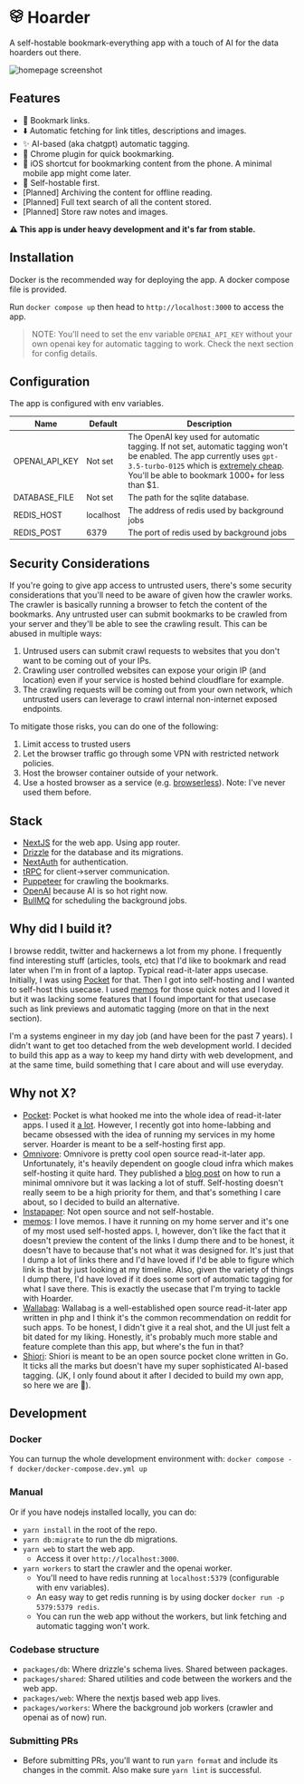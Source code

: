 # <img width="25px" src="./screenshots/logo.png" /> Hoarder

A self-hostable bookmark-everything app with a touch of AI for the data hoarders out there.

![homepage screenshot](https://github.com/MohamedBassem/hoarder-app/blob/main/screenshots/homepage.png?raw=true)

## Features

- 🔗 Bookmark links.
- ⬇️ Automatic fetching for link titles, descriptions and images.
- ✨ AI-based (aka chatgpt) automatic tagging.
- 🔖 Chrome plugin for quick bookmarking.
- 📱 iOS shortcut for bookmarking content from the phone. A minimal mobile app might come later.
- 💾 Self-hostable first.
- [Planned] Archiving the content for offline reading.
- [Planned] Full text search of all the content stored.
- [Planned] Store raw notes and images.

**⚠️ This app is under heavy development and it's far from stable.**

## Installation

Docker is the recommended way for deploying the app. A docker compose file is provided.

Run `docker compose up` then head to `http://localhost:3000` to access the app.

> NOTE: You'll need to set the env variable `OPENAI_API_KEY` without your own openai key for automatic tagging to work. Check the next section for config details.

## Configuration

The app is configured with env variables.

| Name           | Default   | Description                                                                                                                                                                                                                                       |
| -------------- | --------- | ------------------------------------------------------------------------------------------------------------------------------------------------------------------------------------------------------------------------------------------------- |
| OPENAI_API_KEY | Not set   | The OpenAI key used for automatic tagging. If not set, automatic tagging won't be enabled. The app currently uses `gpt-3.5-turbo-0125` which is [extremely cheap](https://openai.com/pricing). You'll be able to bookmark 1000+ for less than $1. |
| DATABASE_FILE  | Not set   | The path for the sqlite database.                                                                                                                                                                                                                 |
| REDIS_HOST     | localhost | The address of redis used by background jobs                                                                                                                                                                                                      |
| REDIS_POST     | 6379      | The port of redis used by background jobs                                                                                                                                                                                                         |

## Security Considerations

If you're going to give app access to untrusted users, there's some security considerations that you'll need to be aware of given how the crawler works. The crawler is basically running a browser to fetch the content of the bookmarks. Any untrusted user can submit bookmarks to be crawled from your server and they'll be able to see the crawling result. This can be abused in multiple ways:

1. Untrused users can submit crawl requests to websites that you don't want to be coming out of your IPs.
2. Crawling user controlled websites can expose your origin IP (and location) even if your service is hosted behind cloudflare for example.
3. The crawling requests will be coming out from your own network, which untrusted users can leverage to crawl internal non-internet exposed endpoints.

To mitigate those risks, you can do one of the following:

1. Limit access to trusted users
2. Let the browser traffic go through some VPN with restricted network policies.
3. Host the browser container outside of your network.
4. Use a hosted browser as a service (e.g. [browserless](https://browserless.io)). Note: I've never used them before.

## Stack

- [NextJS](https://nextjs.org/) for the web app. Using app router.
- [Drizzle](https://orm.drizzle.team/) for the database and its migrations.
- [NextAuth](https://next-auth.js.org) for authentication.
- [tRPC](https://trpc.io) for client->server communication.
- [Puppeteer](https://pptr.dev/) for crawling the bookmarks.
- [OpenAI](https://openai.com/) because AI is so hot right now.
- [BullMQ](https://bullmq.io) for scheduling the background jobs.

## Why did I build it?

I browse reddit, twitter and hackernews a lot from my phone. I frequently find interesting stuff (articles, tools, etc) that I'd like to bookmark and read later when I'm in front of a laptop. Typical read-it-later apps usecase. Initially, I was using [Pocket](getpocket.com) for that. Then I got into self-hosting and I wanted to self-host this usecase. I used [memos](https://github.com/usememos/memos) for those quick notes and I loved it but it was lacking some features that I found important for that usecase such as link previews and automatic tagging (more on that in the next section).

I'm a systems engineer in my day job (and have been for the past 7 years). I didn't want to get too detached from the web development world. I decided to build this app as a way to keep my hand dirty with web development, and at the same time, build something that I care about and will use everyday.

## Why not X?

- [Pocket](getpocket.com): Pocket is what hooked me into the whole idea of read-it-later apps. I used it [a lot](https://blog.mbassem.com/2019/01/27/favorite-articles-2018/). However, I recently got into home-labbing and became obsessed with the idea of running my services in my home server. Hoarder is meant to be a self-hosting first app.
- [Omnivore](https://omnivore.app/): Omnivore is pretty cool open source read-it-later app. Unfortunately, it's heavily dependent on google cloud infra which makes self-hosting it quite hard. They published a [blog post](https://docs.omnivore.app/self-hosting/self-hosting.html) on how to run a minimal omnivore but it was lacking a lot of stuff. Self-hosting doesn't really seem to be a high priority for them, and that's something I care about, so I decided to build an alternative.
- [Instapaper](https://www.instapaper.com/): Not open source and not self-hostable.
- [memos](https://github.com/usememos/memos): I love memos. I have it running on my home server and it's one of my most used self-hosted apps. I, however, don't like the fact that it doesn't preview the content of the links I dump there and to be honest, it doesn't have to because that's not what it was designed for. It's just that I dump a lot of links there and I'd have loved if I'd be able to figure which link is that by just looking at my timeline. Also, given the variety of things I dump there, I'd have loved if it does some sort of automatic tagging for what I save there. This is exactly the usecase that I'm trying to tackle with Hoarder.
- [Wallabag](https://wallabag.it): Wallabag is a well-established open source read-it-later app written in php and I think it's the common recommendation on reddit for such apps. To be honest, I didn't give it a real shot, and the UI just felt a bit dated for my liking. Honestly, it's probably much more stable and feature complete than this app, but where's the fun in that?
- [Shiori](https://github.com/go-shiori/shiori): Shiori is meant to be an open source pocket clone written in Go. It ticks all the marks but doesn't have my super sophisticated AI-based tagging. (JK, I only found about it after I decided to build my own app, so here we are 🤷).

## Development

### Docker

You can turnup the whole development environment with:
`docker compose -f docker/docker-compose.dev.yml up`

### Manual

Or if you have nodejs installed locally, you can do:

- `yarn install` in the root of the repo.
- `yarn db:migrate` to run the db migrations.
- `yarn web` to start the web app.
  - Access it over `http://localhost:3000`.
- `yarn workers` to start the crawler and the openai worker.
  - You'll need to have redis running at `localhost:5379` (configurable with env variables).
  - An easy way to get redis running is by using docker `docker run -p 5379:5379 redis`.
  - You can run the web app without the workers, but link fetching and automatic tagging won't work.

### Codebase structure

- `packages/db`: Where drizzle's schema lives. Shared between packages.
- `packages/shared`: Shared utilities and code between the workers and the web app.
- `packages/web`: Where the nextjs based web app lives.
- `packages/workers`: Where the background job workers (crawler and openai as of now) run.

### Submitting PRs

- Before submitting PRs, you'll want to run `yarn format` and include its changes in the commit. Also make sure `yarn lint` is successful.
